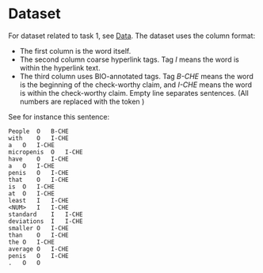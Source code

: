 # Dataset
For dataset related to task 1, see [Data](Data/).
The dataset uses the column format: 
- The first column is the word itself.
- The second column coarse hyperlink tags. Tag *I* means the word is within the hyperlink text. 
- The third column uses BIO-annotated tags. Tag *B-CHE* means the word is the beginning of the check-worthy claim, and *I-CHE* means the word is within the check-worthy claim.
Empty line separates sentences.
(All numbers are replaced with the token <NUM>)

See for instance this sentence:
```
People	O	B-CHE
with	O	I-CHE
a	O	I-CHE
micropenis	O	I-CHE
have	O	I-CHE
a	O	I-CHE
penis	O	I-CHE
that	O	I-CHE
is	O	I-CHE
at	O	I-CHE
least	I	I-CHE
<NUM>	I	I-CHE
standard	I	I-CHE
deviations	I	I-CHE
smaller	O	I-CHE
than	O	I-CHE
the	O	I-CHE
average	O	I-CHE
penis	O	I-CHE
.	O	O
```
